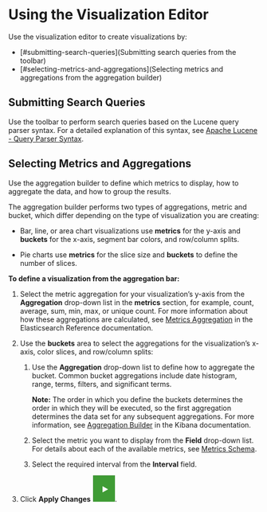 # Using the Visualization Editor

Use the visualization editor to create visualizations by:

* [#submitting-search-queries](Submitting search queries from the toolbar)
* [#selecting-metrics-and-aggregations](Selecting metrics and aggregations from the aggregation builder)

## Submitting Search Queries

Use the toolbar to perform search queries based on the Lucene query parser syntax. For a detailed explanation of this syntax, see [Apache Lucene - Query Parser Syntax](https://lucene.apache.org/core/2_9_4/queryparsersyntax.html).

## Selecting Metrics and Aggregations  

Use the aggregation builder to define which metrics to display, how to aggregate the data, and how to group the results.

The aggregation builder performs two types of aggregations, metric and bucket, which differ depending on the type of visualization you are creating:

* Bar, line, or area chart visualizations use **metrics** for the y-axis and **buckets** for the x-axis, segment bar colors, and row/column splits.

* Pie charts use **metrics** for the slice size and **buckets** to define the number of slices.

**To define a visualization from the aggregation bar:**

1. Select the metric aggregation for your visualization’s y-axis from the **Aggregation** drop-down list in the **metrics** section, for example, count, average, sum, min, max, or unique count. For more information about how these aggregations are calculated, see [Metrics Aggregation](https://www.elastic.co/guide/en/elasticsearch/reference/2.3//search-aggregations-metrics.html) in the Elasticsearch Reference documentation.

2. Use the **buckets** area to select the aggregations for the visualization’s x-axis, color slices, and row/column splits:

   1. Use the **Aggregation** drop-down list to define how to aggregate the bucket. Common bucket aggregations include date histogram, range, terms, filters, and significant terms.

      **Note:** The order in which you define the buckets determines the order in which they will be executed, so the first aggregation determines the data set for any subsequent aggregations. For more information, see [Aggregation Builder](https://www.elastic.co/guide/en/kibana/4.5/visualize.html#aggregation-builder) in the Kibana documentation.

   2. Select the metric you want to display from the **Field** drop-down list. For details about each of the available metrics, see [Metrics Schema](../Metrics_Schema).

   3. Select the required interval from the **Interval** field. 

3. Click **Apply Changes** ![](images/create.png).

